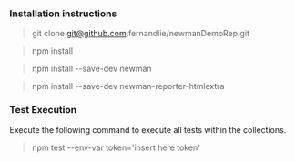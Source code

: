 ### Installation instructions 

>git clone git@github.com:fernandiie/newmanDemoRep.git  

>npm install

>npm install --save-dev newman

>npm install --save-dev newman-reporter-htmlextra

### Test Execution

Execute the following command to execute all tests within the collections. 
>npm test --env-var token='insert here token'
